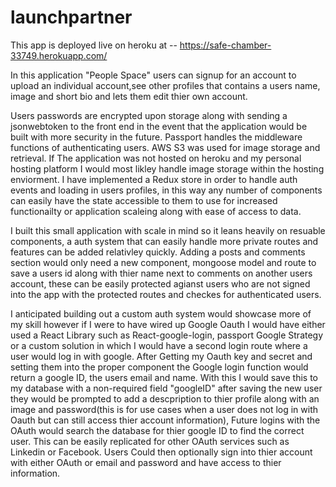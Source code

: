 # launchpartner

This app is deployed live on heroku at -- https://safe-chamber-33749.herokuapp.com/

In this application "People Space" users can signup for an account to upload an individual account,see other profiles that contains a users name, image and short bio and lets them edit thier own account.

Users passwords are encrypted upon storage along with sending a jsonwebtoken to the front end in the event that the application would be built with more security in the future. Passport handles the middleware functions of authenticating users. AWS S3 was used for image storage and retrieval. If The application was not hosted on heroku and my personal hosting platform I would most likley handle image storage within the hosting enviorment. I have implemented a Redux store in order to handle auth events and loading in users profiles, in this way any number of components can easily have the state accessible to them to use for increased functionailty or application scaleing along with ease of access to data.


I built this small application with scale in mind so it leans heavily on resuable components, a auth system that can easily handle more private routes and features can be added relativley quickly. Adding a posts and comments section would only need a new component, mongoose model and route to save a users id along with thier name next to comments on another users account, these can be easily protected agianst users who are not signed into the app with the protected routes and checkes for authenticated users. 

I anticipated building out a custom auth system would showcase more of my skill however if I were to have wired up Google Oauth I would have either used a React Library such as React-google-login, passport Google Strategy or a custom solution in which I would have a second login route where a user would log in with google. After Getting my Oauth key and secret and setting them into the proper component the Google login function would return a google ID, the users email and name. With this I would save this to my database with a non-required field "googleID" after saving the new user they would be prompted to add a descpription to thier profile along with an image and password(this is for use cases when a user does not log in with Oauth but can still access thier account information), Future logins with the OAuth would search the database for thier google ID to find the correct user. This can be easily replicated for other OAuth services such as Linkedin or Facebook.  Users Could then optionally sign into thier account with either OAuth or email and password and have access to thier information.
